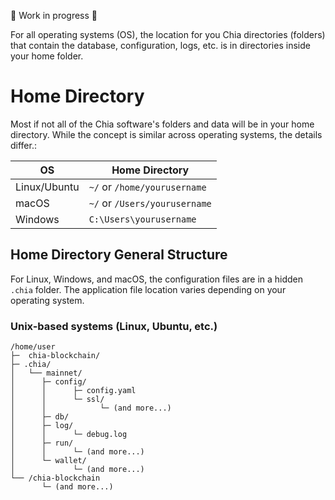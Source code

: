 🔧  Work in progress 🔨 

For all operating systems (OS), the location for you Chia directories (folders) that contain the database, configuration, logs, etc. is in directories inside your home folder.

# Home Directory
Most if not all of the Chia software's folders and data will be in your home directory. While the concept is similar across operating systems, the details differ.:

|OS|Home Directory|
|---|---|
|Linux/Ubuntu|`~/` or `/home/yourusername`|
|macOS|`~/` or `/Users/yourusername`|
|Windows|`C:\Users\yourusername`|

## Home Directory General Structure

For Linux, Windows, and macOS, the configuration files are in a hidden `.chia` folder. The application file location varies depending on your operating system.

### Unix-based systems (Linux, Ubuntu, etc.)
```
/home/user
├─  chia-blockchain/
├─ .chia/
│   └── mainnet/
│      ├─ config/
│      │      ├─ config.yaml
│      │      └─ ssl/
│      │            └─ (and more...)
│      ├─ db/
│      ├─ log/
│      │      └─ debug.log
│      ├─ run/
│      │      └─ (and more...)
│      └─ wallet/
│             └─ (and more...)
└── /chia-blockchain
       └─ (and more...)
```